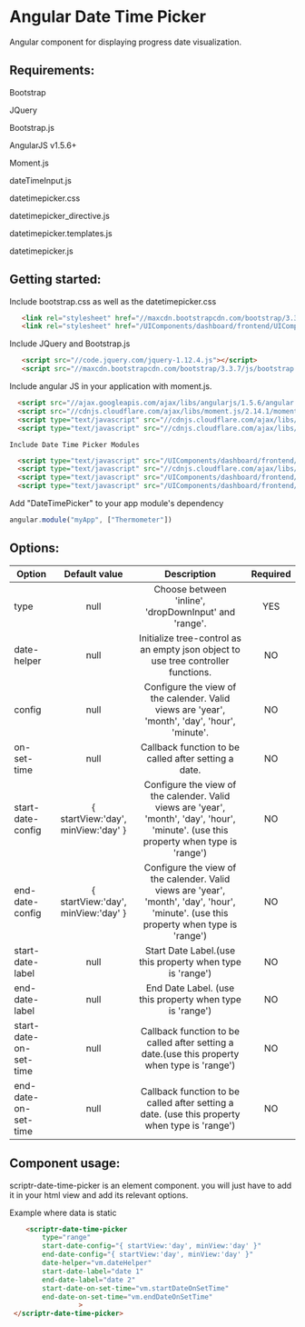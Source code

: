 # Angular Date Time Picker 
 
  Angular component for displaying progress date visualization.
  
## Requirements:

  Bootstrap
  
  JQuery
  
  Bootstrap.js
  
  AngularJS v1.5.6+
  
  Moment.js
  
  dateTimeInput.js
  
  datetimepicker.css
  
  datetimepicker_directive.js
  
  datetimepicker.templates.js
  
  datetimepicker.js
  
## Getting started:

  Include  bootstrap.css as well as the datetimepicker.css
   
  ```html
     <link rel="stylesheet" href="//maxcdn.bootstrapcdn.com/bootstrap/3.3.7/css/bootstrap.min.css">
     <link rel="stylesheet" href="/UIComponents/dashboard/frontend/UIComponents/Components/datetimepicker/datetimepicker.css">
  ```
  
  Include  JQuery and Bootstrap.js
   
  ```html
     <script src="//code.jquery.com/jquery-1.12.4.js"></script>
     <script src="//maxcdn.bootstrapcdn.com/bootstrap/3.3.7/js/bootstrap.min.js" integrity="sha384-Tc5IQib027qvyjSMfHjOMaLkfuWVxZxUPnCJA7l2mCWNIpG9mGCD8wGNIcPD7Txa" crossorigin="anonymous"></script>
  ```

  Include angular JS in your application with moment.js.
  
  ```html
    <script src="//ajax.googleapis.com/ajax/libs/angularjs/1.5.6/angular.min.js"></script>
    <script src="//cdnjs.cloudflare.com/ajax/libs/moment.js/2.14.1/moment.min.js" crossorigin="anonymous"></script>
    <script type="text/javascript" src="//cdnjs.cloudflare.com/ajax/libs/moment.js/2.17.1/locale/de.js"></script>
    <script type="text/javascript" src="//cdnjs.cloudflare.com/ajax/libs/moment.js/2.17.1/locale/zh-cn.js"></script>
  ```
  
    Include Date Time Picker Modules
  
  ```html
    <script type="text/javascript" src="/UIComponents/dashboard/frontend/UIComponents/Components/datetimepicker/datetimepicker_directive.js"></script>
	<script type="text/javascript" src="//cdnjs.cloudflare.com/ajax/libs/angular-bootstrap-datetimepicker/1.1.3/js/datetimepicker.templates.min.js"></script>
    <script type="text/javascript" src="/UIComponents/dashboard/frontend/UIComponents/Components/datetimepicker/dateTimeInput.js"></script>
    <script type="text/javascript" src="/UIComponents/dashboard/frontend/UIComponents/Components/datetimepicker/datetimepicker.js"></script>
  ```
  
  Add "DateTimePicker" to your app module's dependency
  
  ```javascript
  angular.module("myApp", ["Thermometer"])
  ```
  
## Options:

| Option        | Default value   | Description   | Required   |
| ------------- |:-------------:|:-------------:|:-------------:|
  type | null | Choose between 'inline', 'dropDownInput' and 'range'.  | YES
  date-helper       | null    | 	Initialize tree-control as an empty json object to use tree controller functions.		| NO 
  config       | null    | 	 Configure the view of the calender. Valid views are 'year', 'month', 'day', 'hour', 'minute'.		| NO 
  on-set-time       | null    | 	Callback function to be called after setting a date.		| NO 
  start-date-config      | { startView:'day', minView:'day' } | Configure the view of the calender. Valid views are 'year', 'month', 'day', 'hour', 'minute'. (use this property when type is 'range')| NO
  end-date-config     | { startView:'day', minView:'day' }	 | Configure the view of the calender. Valid views are 'year', 'month', 'day', 'hour', 'minute'. (use this property when type is 'range') | NO
  start-date-label       | null    | 	Start Date Label.(use this property when type is 'range')		| NO 
  end-date-label       | null    | 	End Date Label. (use this property when type is 'range')		| NO 
  start-date-on-set-time       | null    | 	Callback function to be called after setting a date.(use this property when type is 'range')		| NO 
  end-date-on-set-time       | null    | 	Callback function to be called after setting a date. (use this property when type is 'range')		| NO 
  
  
## Component usage:

scriptr-date-time-picker is an element component. you will just have to add it in your html view and add its relevant options.

Example where data is static

 ```html
     <scriptr-date-time-picker
         type="range"
         start-date-config="{ startView:'day', minView:'day' }"
         end-date-config="{ startView:'day', minView:'day' }"
         date-helper="vm.dateHelper"      
         start-date-label="date 1"     
         end-date-label="date 2" 
         start-date-on-set-time="vm.startDateOnSetTime"
         end-date-on-set-time="vm.endDateOnSetTime"
                  >
  </scriptr-date-time-picker>
  ```
  